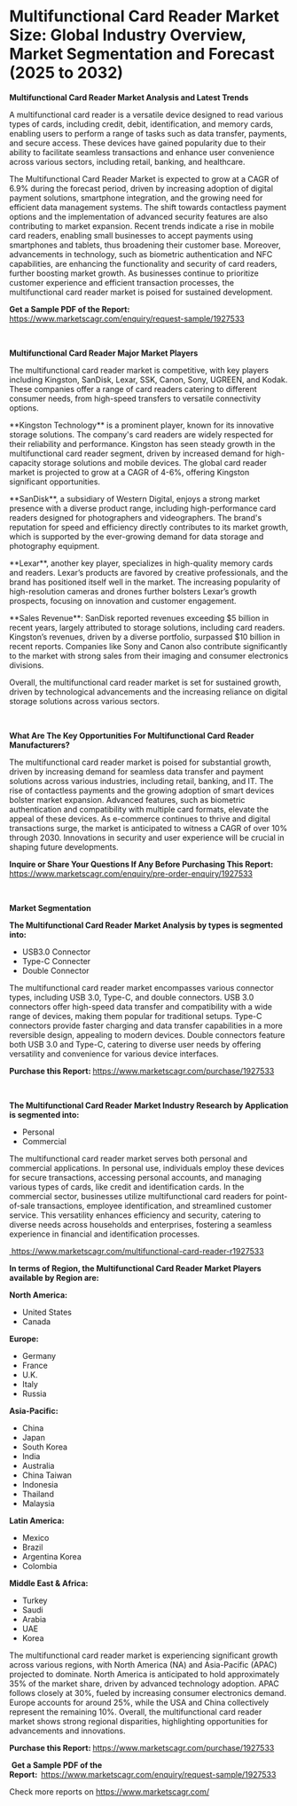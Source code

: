 <p><h1>Multifunctional Card Reader Market Size: Global Industry Overview, Market Segmentation and Forecast (2025 to 2032)</h1></p><p><strong>Multifunctional Card Reader Market Analysis and Latest Trends</strong></p>
<p><p>A multifunctional card reader is a versatile device designed to read various types of cards, including credit, debit, identification, and memory cards, enabling users to perform a range of tasks such as data transfer, payments, and secure access. These devices have gained popularity due to their ability to facilitate seamless transactions and enhance user convenience across various sectors, including retail, banking, and healthcare.</p><p>The Multifunctional Card Reader Market is expected to grow at a CAGR of 6.9% during the forecast period, driven by increasing adoption of digital payment solutions, smartphone integration, and the growing need for efficient data management systems. The shift towards contactless payment options and the implementation of advanced security features are also contributing to market expansion. Recent trends indicate a rise in mobile card readers, enabling small businesses to accept payments using smartphones and tablets, thus broadening their customer base. Moreover, advancements in technology, such as biometric authentication and NFC capabilities, are enhancing the functionality and security of card readers, further boosting market growth. As businesses continue to prioritize customer experience and efficient transaction processes, the multifunctional card reader market is poised for sustained development.</p></p>
<p><strong>Get a Sample PDF of the Report:&nbsp;</strong> <a href="https://www.marketscagr.com/enquiry/request-sample/1927533?utm_campaign=1901&utm_medium=2&utm_source=Github&utm_content=ia&utm_term=15012025&utm_id=multifunctional-card-reader">https://www.marketscagr.com/enquiry/request-sample/1927533</a></p>
<p>&nbsp;</p>
<p><strong>Multifunctional Card Reader Major Market Players</strong></p>
<p><p>The multifunctional card reader market is competitive, with key players including Kingston, SanDisk, Lexar, SSK, Canon, Sony, UGREEN, and Kodak. These companies offer a range of card readers catering to different consumer needs, from high-speed transfers to versatile connectivity options.</p><p>**Kingston Technology** is a prominent player, known for its innovative storage solutions. The company's card readers are widely respected for their reliability and performance. Kingston has seen steady growth in the multifunctional card reader segment, driven by increased demand for high-capacity storage solutions and mobile devices. The global card reader market is projected to grow at a CAGR of 4-6%, offering Kingston significant opportunities.</p><p>**SanDisk**, a subsidiary of Western Digital, enjoys a strong market presence with a diverse product range, including high-performance card readers designed for photographers and videographers. The brand's reputation for speed and efficiency directly contributes to its market growth, which is supported by the ever-growing demand for data storage and photography equipment.</p><p>**Lexar**, another key player, specializes in high-quality memory cards and readers. Lexar’s products are favored by creative professionals, and the brand has positioned itself well in the market. The increasing popularity of high-resolution cameras and drones further bolsters Lexar’s growth prospects, focusing on innovation and customer engagement.</p><p>**Sales Revenue**: SanDisk reported revenues exceeding $5 billion in recent years, largely attributed to storage solutions, including card readers. Kingston’s revenues, driven by a diverse portfolio, surpassed $10 billion in recent reports. Companies like Sony and Canon also contribute significantly to the market with strong sales from their imaging and consumer electronics divisions.</p><p>Overall, the multifunctional card reader market is set for sustained growth, driven by technological advancements and the increasing reliance on digital storage solutions across various sectors.</p></p>
<p>&nbsp;</p>
<p><strong>What Are The Key Opportunities For Multifunctional Card Reader Manufacturers?</strong></p>
<p><p>The multifunctional card reader market is poised for substantial growth, driven by increasing demand for seamless data transfer and payment solutions across various industries, including retail, banking, and IT. The rise of contactless payments and the growing adoption of smart devices bolster market expansion. Advanced features, such as biometric authentication and compatibility with multiple card formats, elevate the appeal of these devices. As e-commerce continues to thrive and digital transactions surge, the market is anticipated to witness a CAGR of over 10% through 2030. Innovations in security and user experience will be crucial in shaping future developments.</p></p>
<p><strong>Inquire or Share Your Questions If Any Before Purchasing This Report:</strong> <a href="https://www.marketscagr.com/enquiry/pre-order-enquiry/1927533?utm_campaign=1901&utm_medium=2&utm_source=Github&utm_content=ia&utm_term=15012025&utm_id=multifunctional-card-reader">https://www.marketscagr.com/enquiry/pre-order-enquiry/1927533</a></p>
<p>&nbsp;</p>
<p><strong>Market Segmentation</strong></p>
<p><strong>The Multifunctional Card Reader Market Analysis by types is segmented into:</strong></p>
<p><ul><li>USB3.0 Connector</li><li>Type-C Connecter</li><li>Double Connector</li></ul></p>
<p><p>The multifunctional card reader market encompasses various connector types, including USB 3.0, Type-C, and double connectors. USB 3.0 connectors offer high-speed data transfer and compatibility with a wide range of devices, making them popular for traditional setups. Type-C connectors provide faster charging and data transfer capabilities in a more reversible design, appealing to modern devices. Double connectors feature both USB 3.0 and Type-C, catering to diverse user needs by offering versatility and convenience for various device interfaces.</p></p>
<p><strong>Purchase this Report:&nbsp;</strong><a href="https://www.marketscagr.com/purchase/1927533?utm_campaign=1901&utm_medium=2&utm_source=Github&utm_content=ia&utm_term=15012025&utm_id=multifunctional-card-reader">https://www.marketscagr.com/purchase/1927533</a></p>
<p>&nbsp;</p>
<p><strong>The Multifunctional Card Reader Market Industry Research by Application is segmented into:</strong></p>
<p><ul><li>Personal</li><li>Commercial</li></ul></p>
<p><p>The multifunctional card reader market serves both personal and commercial applications. In personal use, individuals employ these devices for secure transactions, accessing personal accounts, and managing various types of cards, like credit and identification cards. In the commercial sector, businesses utilize multifunctional card readers for point-of-sale transactions, employee identification, and streamlined customer service. This versatility enhances efficiency and security, catering to diverse needs across households and enterprises, fostering a seamless experience in financial and identification processes.</p></p>
<p><a href="https://www.marketscagr.com/multifunctional-card-reader-r1927533?utm_campaign=1901&utm_medium=2&utm_source=Github&utm_content=ia&utm_term=15012025&utm_id=multifunctional-card-reader">&nbsp;https://www.marketscagr.com/multifunctional-card-reader-r1927533</a></p>
<p><strong>In terms of Region, the Multifunctional Card Reader Market Players available by Region are:</strong></p>
<p>
    <p> <strong> North America: </strong>
        <ul>
            <li>United States</li>
            <li>Canada</li>
        </ul>
        </p> 
    <p> <strong> Europe: </strong>
        <ul>
            <li>Germany</li>
            <li>France</li>
            <li>U.K.</li>
            <li>Italy</li>
            <li>Russia</li>
        </ul>
        </p> 
    <p> <strong> Asia-Pacific: </strong>
        <ul>
            <li>China</li>
            <li>Japan</li>
            <li>South Korea</li>
            <li>India</li>
            <li>Australia</li>
            <li>China Taiwan</li>
            <li>Indonesia</li>
            <li>Thailand</li>
            <li>Malaysia</li>
        </ul>
        </p> 
    <p> <strong> Latin America: </strong>
        <ul>
            <li>Mexico</li>
            <li>Brazil</li>
            <li>Argentina Korea</li>
            <li>Colombia</li>
        </ul>
        </p> 
    <p> <strong> Middle East & Africa: </strong>
        <ul>
            <li>Turkey</li>
            <li>Saudi</li>
            <li>Arabia</li>
            <li>UAE</li>
            <li>Korea</li>
        </ul>
    </p>
    </p>
<p><p>The multifunctional card reader market is experiencing significant growth across various regions, with North America (NA) and Asia-Pacific (APAC) projected to dominate. North America is anticipated to hold approximately 35% of the market share, driven by advanced technology adoption. APAC follows closely at 30%, fueled by increasing consumer electronics demand. Europe accounts for around 25%, while the USA and China collectively represent the remaining 10%. Overall, the multifunctional card reader market shows strong regional disparities, highlighting opportunities for advancements and innovations.</p></p>
<p><strong>Purchase this Report: </strong><a href="https://www.marketscagr.com/purchase/1927533?utm_campaign=1901&utm_medium=2&utm_source=Github&utm_content=ia&utm_term=15012025&utm_id=multifunctional-card-reader">https://www.marketscagr.com/purchase/1927533</a></p>
<p>&nbsp;<strong>Get a Sample PDF of the Report:&nbsp;&nbsp;</strong><a href="https://www.marketscagr.com/enquiry/request-sample/1927533?utm_campaign=1901&utm_medium=2&utm_source=Github&utm_content=ia&utm_term=15012025&utm_id=multifunctional-card-reader">https://www.marketscagr.com/enquiry/request-sample/1927533</a></p>
<p><strong></strong></p>
<p>Check more reports on <a href="https://www.marketscagr.com/?utm_campaign=1901&utm_medium=2&utm_source=Github&utm_content=ia&utm_term=15012025&utm_id=multifunctional-card-reader">https://www.marketscagr.com/</a></p>